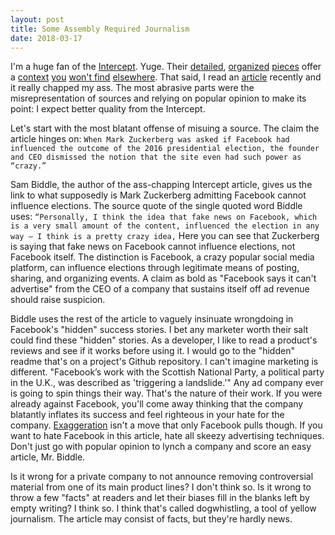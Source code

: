 ```yaml
---
layout: post
title: Some Assembly Required Journalism
date: 2018-03-17
---
```


I'm a huge fan of the [Intercept][intercept]. Yuge.  Their [detailed][i0], [organized][i1] [pieces][i2] offer a [context][k0] [you][k3] [won't find][k1] [elsewhere][k2]. That said, I read an [article][source] recently and it really chapped my ass. The most abrasive parts were the misrepresentation of sources and relying on popular opinion to make its point: I expect better quality from the Intercept.  

Let's start with the most blatant offense of misuing a source. The claim the article hinges on: ```When Mark Zuckerberg was asked if Facebook had influenced the outcome of the 2016 presidential election, the founder and CEO dismissed the notion that the site even had such power as “crazy.”```

Sam Biddle, the author of the ass-chapping Intercept article, gives us the link to what supposedly is Mark Zuckerberg admitting Facebook cannot influence elections. The source quote of the single quoted word Biddle uses: ```“Personally, I think the idea that fake news on Facebook, which is a very small amount of the content, influenced the election in any way — I think is a pretty crazy idea,``` Here you can see that Zuckerberg is saying that fake news on Facebook cannot influence elections, not Facebook itself. The distinction is Facebook, a crazy popular social media platform, can influence elections through legitimate means of posting, sharing, and organizing events. A claim as bold as "Facebook says it can't advertise" from the CEO of a company that sustains itself off ad revenue should raise suspicion. 

Biddle uses the rest of the article to vaguely insinuate wrongdoing in Facebook's "hidden" success stories. I bet any marketer worth their salt could find these "hidden" stories. As a developer, I like to read a product's reviews and see if it works before using it. I would go to the "hidden" readme that's on a project's Github repository. I can't imagine marketing is different.  "Facebook’s work with the Scottish National Party, a political party in the U.K., was described as 'triggering a landslide.'" Any ad company ever is going to spin things their way. That's the nature of their work. If you were already against Facebook, you'll come away thinking that the company blatantly inflates its success and feel righteous in your hate for the company. [Exaggeration][Exaggeration] isn't a move that only Facebook pulls though. If you want to hate Facebook in this article, hate all skeezy advertising techniques. Don't just go with popular opinion to lynch a company and score an easy article, Mr. Biddle.

Is it wrong for a private company to not announce removing controversial material from one of its main product lines? I don't think so. Is it wrong to throw a few "facts" at readers and let their biases fill in the blanks left by empty writing? I think so. I think that's called dogwhistling, a tool of yellow journalism. The article may consist of facts, but they're hardly news.

[source]:https://theintercept.com/2018/03/14/facebook-election-meddling/
[intercept]:https://theintercept.com
[i2]:https://theintercept.com/2016/08/27/obamacares-faltering-for-one-simple-reason-profit/
[i1]:https://theintercept.com/series/the-fbis-secret-rules/
[i0]:https://theintercept.com/drone-papers/
[k0]:https://theintercept.com/2017/07/29/dan-coats-north-korea-nukes-nuclear-libya-regime-change/
[k1]:https://theintercept.com/2017/08/25/north-korea-keeps-saying-it-might-give-up-its-nuclear-weapons-but-most-news-outlets-wont-tell-you-that/
[k2]:https://theintercept.com/2017/05/03/why-do-north-koreans-hate-us-one-reason-they-remember-the-korean-war/
[k3]:https://theintercept.com/2017/08/14/we-can-stop-north-korea-from-attacking-us-all-we-have-to-do-is-not-attack-them/
[Exaggeration]:https://www.thebalance.com/advertising-is-exaggerating-the-benefit-period-39033
